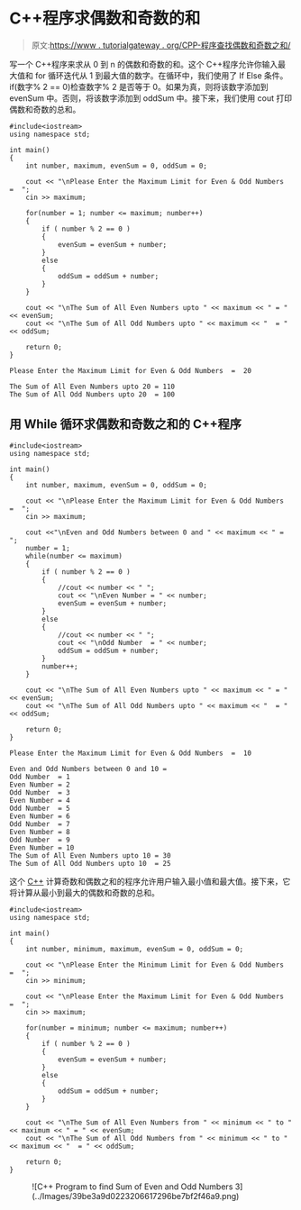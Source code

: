 # C++程序求偶数和奇数的和

> 原文:[https://www . tutorialgateway . org/CPP-程序查找偶数和奇数之和/](https://www.tutorialgateway.org/cpp-program-to-find-sum-of-even-and-odd-numbers/)

写一个 C++程序来求从 0 到 n 的偶数和奇数的和。这个 C++程序允许你输入最大值和 for 循环迭代从 1 到最大值的数字。在循环中，我们使用了 If Else 条件。if(数字% 2 == 0)检查数字% 2 是否等于 0。如果为真，则将该数字添加到 evenSum 中。否则，将该数字添加到 oddSum 中。接下来，我们使用 cout 打印偶数和奇数的总和。

```
#include<iostream>
using namespace std;

int main()
{
	int number, maximum, evenSum = 0, oddSum = 0;

	cout << "\nPlease Enter the Maximum Limit for Even & Odd Numbers  =  ";
	cin >> maximum;	

	for(number = 1; number <= maximum; number++)
	{
  		if ( number % 2 == 0 ) 
		{
			evenSum = evenSum + number;
		}
		else
		{
			oddSum = oddSum + number;
		}
	}

	cout << "\nThe Sum of All Even Numbers upto " << maximum << " = " << evenSum;
	cout << "\nThe Sum of All Odd Numbers upto " << maximum << "  = " << oddSum;

 	return 0;
}
```

```
Please Enter the Maximum Limit for Even & Odd Numbers  =  20

The Sum of All Even Numbers upto 20 = 110
The Sum of All Odd Numbers upto 20  = 100
```

## 用 While 循环求偶数和奇数之和的 C++程序

```
#include<iostream>
using namespace std;

int main()
{
	int number, maximum, evenSum = 0, oddSum = 0;

	cout << "\nPlease Enter the Maximum Limit for Even & Odd Numbers  =  ";
	cin >> maximum;	

	cout <<"\nEven and Odd Numbers between 0 and " << maximum << " = ";
	number = 1;
	while(number <= maximum)
	{
  		if ( number % 2 == 0 ) 
		{
  			//cout << number << " ";  
			cout << "\nEven Number = " << number;
			evenSum = evenSum + number;
		}
		else
		{
			//cout << number << " ";
			cout << "\nOdd Number  = " << number;
			oddSum = oddSum + number;
		}
		number++;
	}

	cout << "\nThe Sum of All Even Numbers upto " << maximum << " = " << evenSum;
	cout << "\nThe Sum of All Odd Numbers upto " << maximum << "  = " << oddSum;

 	return 0;
}
```

```
Please Enter the Maximum Limit for Even & Odd Numbers  =  10

Even and Odd Numbers between 0 and 10 = 
Odd Number  = 1
Even Number = 2
Odd Number  = 3
Even Number = 4
Odd Number  = 5
Even Number = 6
Odd Number  = 7
Even Number = 8
Odd Number  = 9
Even Number = 10
The Sum of All Even Numbers upto 10 = 30
The Sum of All Odd Numbers upto 10  = 25
```

这个 [C++](https://www.tutorialgateway.org/cpp-programs/) 计算奇数和偶数之和的程序允许用户输入最小值和最大值。接下来，它将计算从最小到最大的偶数和奇数的总和。

```
#include<iostream>
using namespace std;

int main()
{
	int number, minimum, maximum, evenSum = 0, oddSum = 0;

	cout << "\nPlease Enter the Minimum Limit for Even & Odd Numbers  =  ";
	cin >> minimum;	

	cout << "\nPlease Enter the Maximum Limit for Even & Odd Numbers  =  ";
	cin >> maximum;	

	for(number = minimum; number <= maximum; number++)
	{
  		if ( number % 2 == 0 ) 
		{
			evenSum = evenSum + number;
		}
		else
		{
			oddSum = oddSum + number;
		}
	}

	cout << "\nThe Sum of All Even Numbers from " << minimum << " to "<< maximum << " = " << evenSum;
	cout << "\nThe Sum of All Odd Numbers from " << minimum << " to "<< maximum << "  = " << oddSum;

 	return 0;
}
```

<figure class="wp-block-image size-large">![C++ Program to find Sum of Even and Odd Numbers 3](../Images/39be3a9d0223206617296be7bf2f46a9.png)</figure>